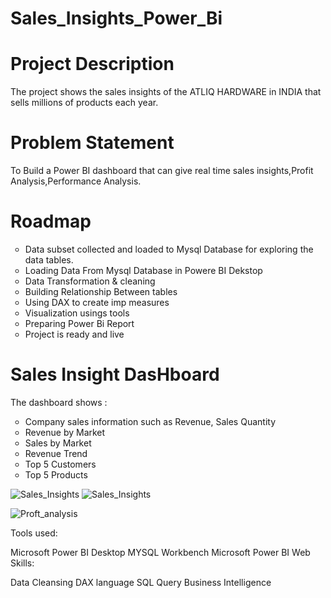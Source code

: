# Sales_Insights_Power_Bi

# Project Description
The project shows the sales insights of the ATLIQ HARDWARE in INDIA that sells millions of products each year. 

# Problem Statement
To Build a Power BI dashboard that can give real time sales insights,Profit Analysis,Performance Analysis.

# Roadmap
<ul style="list-style-type:circle;">
  <li>Data subset collected and loaded to Mysql Database for exploring the data tables.</li>
  <li>Loading Data From Mysql Database in Powere BI Dekstop</li>
  <li>Data Transformation & cleaning</li>
	<li>Building Relationship Between tables</li>
	<li>Using DAX to create imp measures</li>
	<li>Visualization usings tools</li>
	<li>Preparing Power Bi Report</li>
	<li>Project is ready and live</li>
</ul>

# Sales Insight DasHboard

The dashboard shows :
<ul style="list-style-type:circle;">
<li>Company sales information such as Revenue, Sales Quantity</li>
<li>Revenue by Market </li>
<li>Sales by Market </li>
<li>Revenue Trend</li>
<li>Top 5 Customers</li>
<li>Top 5 Products</li>
</ul>

![Sales_Insights](https://user-images.githubusercontent.com/80893000/210171617-1639c28c-4a6f-4e99-89f4-914888487baa.jpg)
![Sales_Insights](https://user-images.githubusercontent.com/80893000/210171617-1639c28c-4a6f-4e99-89f4-914888487baa.jpg)

![Proft_analysis](https://user-images.githubusercontent.com/80893000/210171747-85a7d441-7b1d-44c0-b0df-c51807fe95f6.jpg)








Tools used:

Microsoft Power BI Desktop
MYSQL Workbench
Microsoft Power BI Web
Skills:

Data Cleansing
DAX language
SQL Query
Business Intelligence

